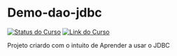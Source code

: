 # Demo-dao-jdbc

[![Status do Curso](https://img.shields.io/badge/Status-Completo-green)](#)
[![Link do Curso](https://img.shields.io/badge/Link-Udemy-blueviolet)](https://www.udemy.com/share/1013hw3@Hb5VPTWH9Tu0gdR3SJbV51fTtV_4syKkaA3MxF4cKupp8T-Q3orRvAPjNrRniW6MSw==/)



Projeto criardo com o intuito de Aprender a usar o JDBC
